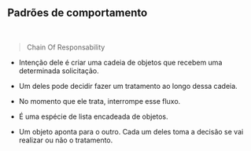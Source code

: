 ## Padrões de comportamento

<br>

> Chain Of Responsability

- Intenção dele é criar uma cadeia de objetos que recebem uma determinada solicitação.

- Um deles pode decidir fazer um tratamento ao longo dessa cadeia.

- No momento que ele trata, interrompe esse fluxo.

- É uma espécie de lista encadeada de objetos.

- Um objeto aponta para o outro. Cada um deles toma a decisão se vai realizar ou não o tratamento.

